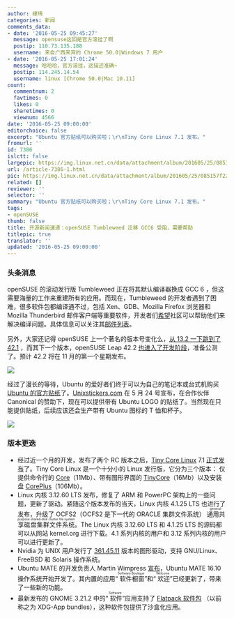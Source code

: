 ```yaml
---
author: 棣琦
categories: 新闻
comments_data:
- date: '2016-05-25 09:45:27'
  message: opensuse这回是官方滚挂了啊
  postip: 110.73.135.188
  username: 来自广西来宾的 Chrome 50.0|Windows 7 用户
- date: '2016-05-25 17:01:24'
  message: 哈哈哈，官方滚挂，这描述准确~
  postip: 114.245.14.54
  username: linux [Chrome 50.0|Mac 10.11]
count:
  commentnum: 2
  favtimes: 0
  likes: 0
  sharetimes: 0
  viewnum: 4566
date: '2016-05-25 09:00:00'
editorchoice: false
excerpt: "Ubuntu 官方贴纸可以购买啦；\r\nTiny Core Linux 7.1 发布。"
fromurl: ''
id: 7386
islctt: false
largepic: https://img.linux.net.cn/data/attachment/album/201605/25/085157f2zcyltlm01oo2u1.jpg
url: /article-7386-1.html
pic: https://img.linux.net.cn/data/attachment/album/201605/25/085157f2zcyltlm01oo2u1.jpg.thumb.jpg
related: []
reviewer: ''
selector: ''
summary: "Ubuntu 官方贴纸可以购买啦；\r\nTiny Core Linux 7.1 发布。"
tags:
- openSUSE
thumb: false
title: 开源新闻速递：openSUSE Tumbleweed 迁移 GCC6 受阻，需要帮助
titlepic: true
translator: ''
updated: '2016-05-25 09:00:00'
---
```


### 头条消息


openSUSE 的滚动发行版 Tumbleweed 正在将其默认编译器换成 GCC 6 ，但这需要海量的工作来重建所有的应用。而现在，Tumbleweed 的开发者遇到了困难，很多软件包都编译通不过，包括 Xen、GDB、Mozilla Firefox 浏览器和 Mozilla Thunderbird 邮件客户端等重要软件，开发者们[希望](https://lists.opensuse.org/opensuse-factory/2016-05/msg00356.html)社区可以帮助他们来解决编译问题。具体信息可以关注其[邮件列表](https://lists.opensuse.org/opensuse-factory/2016-05/date2.html)。


另外，大家还记得 openSUSE 上一个著名的版本号变化么，[从 13.2 一下跳到了 42.1](/article-4143-1.html) ，而其下一个版本，openSUSE Leap 42.2 [也进入了开发阶段](https://lists.opensuse.org/opensuse-factory/2016-05/msg00372.html)，准备公测了。预计 42.2 将在 11 月的第一个星期发布。


![](/data/attachment/album/201605/25/085157f2zcyltlm01oo2u1.jpg)


经过了漫长的等待，Ubuntu 的爱好者们终于可以为自己的笔记本或台式机购买 [Ubuntu 的官方贴纸](http://www.unixstickers.com/ubuntu)了。[Unixstickers.com](http://unixstickers.com/) 在 5 月 24 号宣布，在合作伙伴 Canonical 的赞助下，现在可以提供带有 Ubuntu LOGO 的贴纸了。当然现在只能提供贴纸，后续应该还会生产带有 Ubuntu 图标的 T 恤和杯子。


![](/data/attachment/album/201605/25/090104tyn6kw70q0jv7xbq.jpg)


### 版本更迭


* 经过近一个月的开发，发布了两个 RC 版本之后，[Tiny Core Linux](http://www.tinycorelinux.net/) 7.1 [正式发布](http://forum.tinycorelinux.net/index.php/topic,19982.0.html)了。Tiny Core Linux 是一个十分小的 Linux 发行版，它分为三个版本： 仅提供命令行的 [Core](http://www.tinycorelinux.net/7.x/x86/release/Core-current.iso)（11Mb）、带有图形界面的 [TinyCore](http://www.tinycorelinux.net/7.x/x86/release/TinyCore-current.iso)（16Mb）以及安装盘 [CorePlus](http://www.tinycorelinux.net/7.x/x86/release/CorePlus-current.iso)（106Mb）。
* Linux 内核 3.12.60 LTS 发布，修复了 ARM 和 PowerPC 架构上的一些问题，更新了驱动。紧随这个版本发布的当天，Linux 内核 4.1.25 LTS 也进行了发布，升级了 OCFS2（OCFS2 是下一代的 ORACLE 集群文件系统） <ruby> 通用共享磁盘集群文件系统 <rp>  （ </rp> <rt>  general-purpose shared-disk cluster file system </rt> <rp>  ） </rp></ruby>。The Linux 内核 3.12.60 LTS 和 4.1.25 LTS 的源码都可以从网站 kernel.org 进行下载。4.1 系列内核的用户和 3.12 系列内核的用户可以进行更新了。
* Nvidia 为 UNIX 用户发行了 [361.45.11](http://www.nvidia.com/Download/driverResults.aspx/103306/en-us) 版本的图形驱动，支持 GNU/Linux、FreeBSD 和 Solaris 操作系统。
* Ubuntu MATE 的开发负责人 Martin Wimpress [宣布](https://plus.google.com/+MartinWimpress/posts/GLZyHpV7SbP)，Ubuntu MATE 16.10 操作系统开始开发了。其内置的应用“<ruby> 软件橱窗 <rp>  （ </rp> <rt>  Software Boutique </rt> <rp>  ） </rp></ruby>”和“<ruby> 欢迎 <rp>  （ </rp> <rt>  Welcome </rt> <rp>  ） </rp></ruby>”已经更新了，带来了一些新的功能。
* 最新发布的 GNOME 3.21.2 中的“<ruby> 软件 <rp>  （ </rp> <rt>  Software </rt> <rp>  ） </rp></ruby>”应用支持了 [Flatpack 软件包](https://wiki.gnome.org/Projects/SandboxedApps/Packages) （以前称之为 XDG-App bundles），这种软件包提供了沙盒化应用。